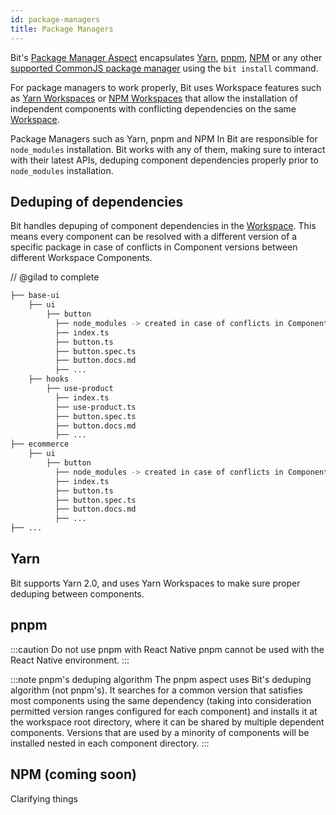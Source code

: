 ```yaml
---
id: package-managers
title: Package Managers
---
```


Bit's [Package Manager Aspect](package-manager/overview) encapsulates [Yarn](yarn/overview), [pnpm](pnpm/overview), [NPM](npm/overview) or any other [supported CommonJS package manager](package-manager/) using the `bit install` command.

For package managers to work properly, Bit uses Workspace features such as [Yarn Workspaces](/) or [NPM Workspaces](/) that allow the installation of independent components with conflicting dependencies on the same [Workspace](workspace/overview).

Package Managers such as Yarn, pnpm and NPM In Bit are responsible for `node_modules` installation. Bit works with any of them, making sure to interact with their latest APIs, deduping component dependencies properly prior to `node_modules` installation.

## Deduping of dependencies

Bit handles depuping of component dependencies in the [Workspace](/workspace/overview). This means every component can be resolved with a different version of a specific package in case of conflicts in Component versions between different Workspace Components.

// @gilad to complete

```bash
├── base-ui
    ├── ui
        ├── button
          ├── node_modules -> created in case of conflicts in Component versions between different Workspace Components
          ├── index.ts
          ├── button.ts
          ├── button.spec.ts
          ├── button.docs.md
          ├── ...
    ├── hooks
        ├── use-product
          ├── index.ts
          ├── use-product.ts
          ├── button.spec.ts
          ├── button.docs.md
          ├── ...
├── ecommerce
    ├── ui
        ├── button
          ├── node_modules -> created in case of conflicts in Component versions between different Workspace Components.
          ├── index.ts
          ├── button.ts
          ├── button.spec.ts
          ├── button.docs.md
          ├── ...
├── ...
```

## Yarn

Bit supports Yarn 2.0, and uses Yarn Workspaces to make sure proper deduping between components.

## pnpm

:::caution Do not use pnpm with React Native
pnpm cannot be used with the React Native environment.
:::

:::note pnpm's deduping algorithm
The pnpm aspect uses Bit's deduping algorithm (not pnpm's).
It searches for a common version that satisfies most components using the same dependency (taking into consideration permitted version ranges configured for each component) and installs it at the workspace root directory, where it can be shared by multiple dependent components.
Versions that are used by a minority of components will be installed nested in each component directory.
:::

## NPM (coming soon)

Clarifying things
